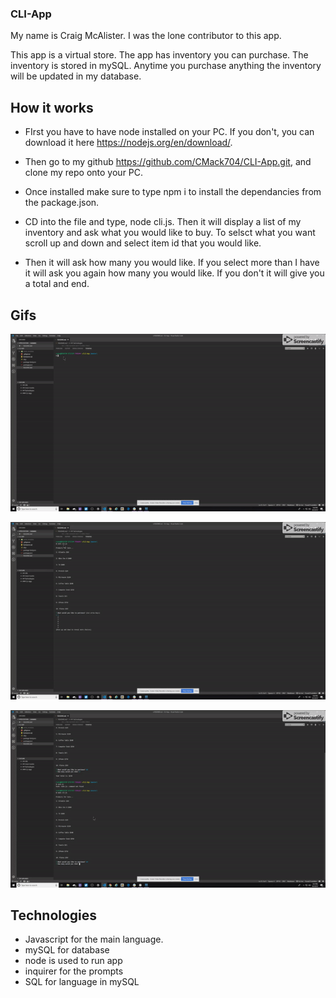 ### CLI-App

My name is Craig McAlister. I was the lone contributor to this app.

This app is a virtual store.  The app has inventory you can purchase.  The inventory is stored in mySQL.
Anytime you purchase anything the inventory will be updated in my database. 

## How it works

* FIrst you have to have node installed on your PC.  If you don't, you can download it here https://nodejs.org/en/download/.

* Then go to my github https://github.com/CMack704/CLI-App.git, and clone my repo onto your PC.

* Once installed make sure to type npm i to install the dependancies from the package.json.

* CD into the file and type, node cli.js.  Then it will display a list of my inventory and ask what you would like to buy.
  To selsct what you want scroll up and down and select item id that you would like.

* Then it will ask how many you would like.  If you select more than I have it will ask you again how many you would like. 
  If you don't it will give you a total and end.

## Gifs 

![](./cli_1.gif)

![](./cli_2.gif)

![](./cli_3.gif)

## Technologies

* Javascript for the main language.
* mySQL for database
* node is used to run app
* inquirer for the prompts
* SQL for language in mySQL
